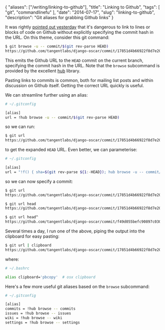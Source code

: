 {
    "aliases": ["/writing/linking-to-github"],
    "title": "Linking to Github",
    "tags": [
        "git",
        "commandlinefu"
    ],
    "date": "2014-07-17",
    "slug": "linking-to-github",
    "description": "Git aliases for grabbing Github links"
}

It was rightly [pointed out
yesterday](http://andrew.yurisich.com/work/2014/07/16/dont-link-that-line-number/)
that it's dangerous to link to lines or blocks of code on Github without
explicitly specifying the commit hash in the URL. On this theme,
consider this git command:

``` bash
$ git browse -u -- commit/$(git rev-parse HEAD)
https://github.com/tangentlabs/django-oscar/commit/17851d4b66922f8d7e203e2b469040690c84a0db
```

This emits the Github URL to the `HEAD` commit on the current branch,
specifying the commit hash in the URL. Note that the `browse` subcommand
is provided by the excellent [hub](https://hub.github.com/) library.

Pasting links to commits is common, both for mailing list posts and
within discussion on Github itself. Getting the correct URL quickly is
useful.

We can streamline further using an alias:

``` bash
# ~/.gitconfig

[alias]
url = !hub browse -u -- commit/$(git rev-parse HEAD)
```

so we can run:

``` bash
$ git url
https://github.com/tangentlabs/django-oscar/commit/17851d4b66922f8d7e203e2b469040690c84a0db
```

to get the expanded `HEAD` URL. Even better, we can parameterise:

``` bash
# ~/.gitconfig

[alias]
url = "!f() { sha=$(git rev-parse ${1:-HEAD}); hub browse -u -- commit/$sha; }; f"
```

so we can now specify a commit:

``` bash
$ git url
https://github.com/tangentlabs/django-oscar/commit/17851d4b66922f8d7e203e2b469040690c84a0db

$ git url head
https://github.com/tangentlabs/django-oscar/commit/17851d4b66922f8d7e203e2b469040690c84a0db

$ git url head^
https://github.com/tangentlabs/django-oscar/commit/f49d055befc90897c030e0447a98d512cca4265b
```

Several times a day, I run one of the above, piping the output into the
clipboard for easy pasting:

``` bash
$ git url | clipboard
https://github.com/tangentlabs/django-oscar/commit/17851d4b66922f8d7e203e2b469040690c84a0db
```

where:

``` bash
# ~/.bashrc

alias clipboard='pbcopy'  # osx clipboard
```

Here's a few more useful git aliases based on the `browse` subcommand:

``` bash
# ~/.gitconfig

[alias]
commits = !hub browse -- commits
issues = !hub browse -- issues
wiki = !hub browse -- wiki
settings = !hub browse -- settings
```
